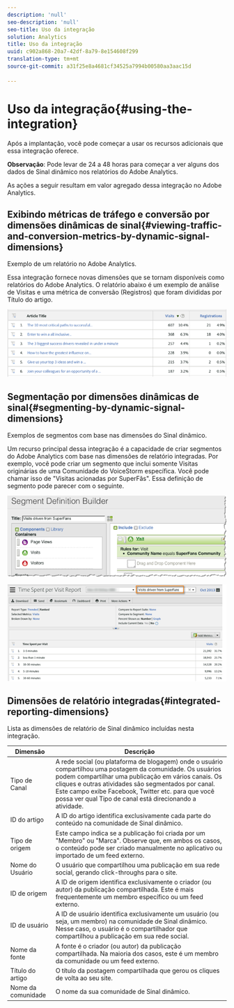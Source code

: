 ```yaml
---
description: 'null'
seo-description: 'null'
seo-title: Uso da integração
solution: Analytics
title: Uso da integração
uuid: c902a868-20a7-42df-8a79-8e154608f299
translation-type: tm+mt
source-git-commit: a31f25e8a4681cf34525a7994b00580aa3aac15d

---
```



# Uso da integração{#using-the-integration}

Após a implantação, você pode começar a usar os recursos adicionais que essa integração oferece.

**Observação**: Pode levar de 24 a 48 horas para começar a ver alguns dos dados de Sinal dinâmico nos relatórios do Adobe Analytics.

As ações a seguir resultam em valor agregado dessa integração no Adobe Analytics.

## Exibindo métricas de tráfego e conversão por dimensões dinâmicas de sinal{#viewing-traffic-and-conversion-metrics-by-dynamic-signal-dimensions}

Exemplo de um relatório no Adobe Analytics.

Essa integração fornece novas dimensões que se tornam disponíveis como relatórios do Adobe Analytics. O relatório abaixo é um exemplo de análise de Visitas e uma métrica de conversão (Registros) que foram divididas por Título do artigo.

![](assets/examplereport.png)

## Segmentação por dimensões dinâmicas de sinal{#segmenting-by-dynamic-signal-dimensions}

Exemplos de segmentos com base nas dimensões do Sinal dinâmico.

Um recurso principal dessa integração é a capacidade de criar segmentos do Adobe Analytics com base nas dimensões de relatório integradas. Por exemplo, você pode criar um segmento que inclui somente Visitas originárias de uma Comunidade do VoiceStorm específica. Você pode chamar isso de "Visitas acionadas por SuperFãs". Essa definição de segmento pode parecer com o seguinte.

![](assets/segment1.png)

![](assets/segment2.png)

## Dimensões de relatório integradas{#integrated-reporting-dimensions}

Lista as dimensões de relatório de Sinal dinâmico incluídas nesta integração.

| Dimensão | Descrição |
|---|---|
| Tipo de Canal | A rede social (ou plataforma de blogagem) onde o usuário compartilhou uma postagem da comunidade. Os usuários podem compartilhar uma publicação em vários canais. Os cliques e outras atividades são segmentados por canal. Este campo exibe Facebook, Twitter etc. para que você possa ver qual Tipo de canal está direcionando a atividade. |
| ID do artigo | A ID do artigo identifica exclusivamente cada parte do conteúdo na comunidade de Sinal dinâmico. |
| Tipo de origem | Este campo indica se a publicação foi criada por um "Membro" ou "Marca". Observe que, em ambos os casos, o conteúdo pode ser criado manualmente no aplicativo ou importado de um feed externo. |
| Nome do Usuário | O usuário que compartilhou uma publicação em sua rede social, gerando click-throughs para o site. |
| ID de origem | A ID de origem identifica exclusivamente o criador (ou autor) da publicação compartilhada. Este é mais frequentemente um membro específico ou um feed externo. |
| ID de usuário | A ID de usuário identifica exclusivamente um usuário (ou seja, um membro) na comunidade de Sinal dinâmico. Nesse caso, o usuário é o compartilhador que compartilhou a publicação em sua rede social. |
| Nome da fonte | A fonte é o criador (ou autor) da publicação compartilhada. Na maioria dos casos, este é um membro da comunidade ou um feed externo. |
| Título do artigo | O título da postagem compartilhada que gerou os cliques de volta ao seu site. |
| Nome da comunidade | O nome da sua comunidade de Sinal dinâmico. |

